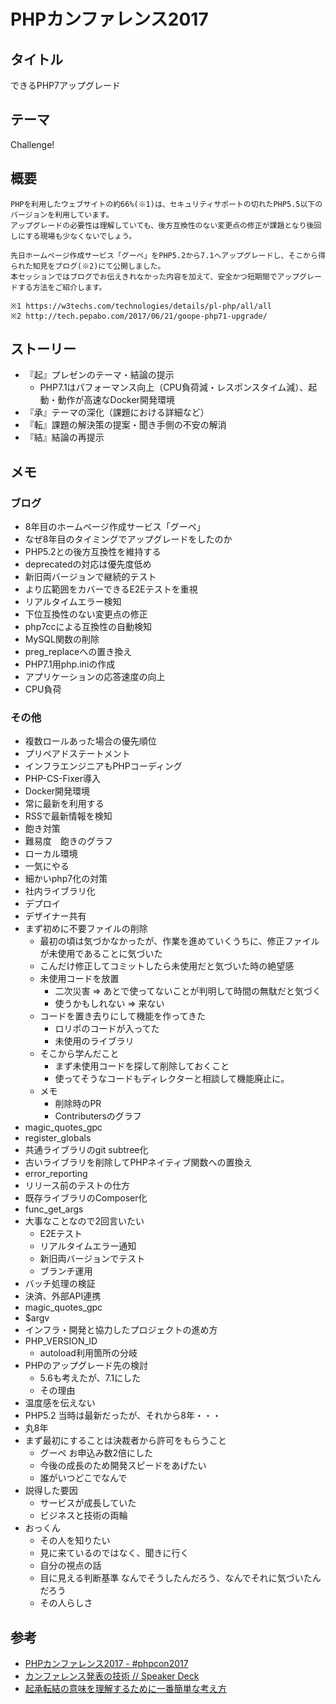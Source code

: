 # PHPカンファレンス2017

## タイトル
できるPHP7アップグレード

## テーマ
Challenge!

## 概要
```
PHPを利用したウェブサイトの約66%(※1)は、セキュリティサポートの切れたPHP5.5以下のバージョンを利用しています。
アップグレードの必要性は理解していても、後方互換性のない変更点の修正が課題となり後回しにする現場も少なくないでしょう。

先日ホームページ作成サービス「グーペ」をPHP5.2から7.1へアップグレードし、そこから得られた知見をブログ(※2)にて公開しました。
本セッションではブログでお伝えきれなかった内容を加えて、安全かつ短期間でアップグレードする方法をご紹介します。

※1 https://w3techs.com/technologies/details/pl-php/all/all
※2 http://tech.pepabo.com/2017/06/21/goope-php71-upgrade/
```

## ストーリー
* 『起』プレゼンのテーマ・結論の提示
    * PHP7.1はパフォーマンス向上（CPU負荷減・レスポンスタイム減）、起動・動作が高速なDocker開発環境
* 『承』テーマの深化（課題における詳細など）
* 『転』課題の解決策の提案・聞き手側の不安の解消
* 『結』結論の再提示

## メモ
### ブログ
* 8年目のホームページ作成サービス「グーペ」
* なぜ8年目のタイミングでアップグレードをしたのか
* PHP5.2との後方互換性を維持する
* deprecatedの対応は優先度低め
* 新旧両バージョンで継続的テスト
* より広範囲をカバーできるE2Eテストを重視
* リアルタイムエラー検知
* 下位互換性のない変更点の修正
* php7ccによる互換性の自動検知
* MySQL関数の削除
* preg_replaceへの置き換え
* PHP7.1用php.iniの作成
* アプリケーションの応答速度の向上
* CPU負荷

### その他
* 複数ロールあった場合の優先順位
* プリペアドステートメント
* インフラエンジニアもPHPコーディング
* PHP-CS-Fixer導入
* Docker開発環境
* 常に最新を利用する
* RSSで最新情報を検知
* 飽き対策
* 難易度　飽きのグラフ
* ローカル環境
* 一気にやる
* 細かいphp7化の対策
* 社内ライブラリ化
* デプロイ
* デザイナー共有
* まず初めに不要ファイルの削除
    * 最初の頃は気づかなかったが、作業を進めていくうちに、修正ファイルが未使用であることに気づいた
    * こんだけ修正してコミットしたら未使用だと気づいた時の絶望感
    * 未使用コードを放置
        * 二次災害 => あとで使ってないことが判明して時間の無駄だと気づく
        * 使うかもしれない => 来ない
    * コードを置き去りにして機能を作ってきた
        * ロリポのコードが入ってた
        * 未使用のライブラリ
    * そこから学んだこと
        * まず未使用コードを探して削除しておくこと
        * 使ってそうなコードもディレクターと相談して機能廃止に。
    * メモ
        * 削除時のPR
        * Contributersのグラフ
* magic_quotes_gpc
* register_globals
* 共通ライブラリのgit subtree化
* 古いライブラリを削除してPHPネイティブ関数への置換え
* error_reporting
* リリース前のテストの仕方
* 既存ライブラリのComposer化
* func_get_args
* 大事なことなので2回言いたい
    * E2Eテスト
    * リアルタイムエラー通知
    * 新旧両バージョンでテスト
    * ブランチ運用
* バッチ処理の検証
* 決済、外部API連携
* magic_quotes_gpc
* $argv
* インフラ・開発と協力したプロジェクトの進め方
* PHP_VERSION_ID
    * autoload利用箇所の分岐
* PHPのアップグレード先の検討
    * 5.6も考えたが、7.1にした
    * その理由
* 温度感を伝えない
* PHP5.2 当時は最新だったが、それから8年・・・
* 丸8年
* まず最初にすることは決裁者から許可をもらうこと
    * グーペ お申込み数2倍にした
    * 今後の成長のため開発スピードをあげたい
    * 誰がいつどこでなんで
* 説得した要因
    * サービスが成長していた
    * ビジネスと技術の両輪
* おっくん
    * その人を知りたい
    * 見に来ているのではなく、聞きに行く
    * 自分の視点の話
    * 目に見える判断基準 なんでそうしたんだろう、なんでそれに気づいたんだろう
    * その人らしさ

## 参考
* [PHPカンファレンス2017 \- \#phpcon2017](http://phpcon.php.gr.jp/2017/)
* [カンファレンス発表の技術 // Speaker Deck](https://speakerdeck.com/hsbt/kanhuarensufa-biao-falseji-shu)
* [起承転結の意味を理解するために一番簡単な考え方](http://kyakuhon.terukosan.com/kishotenketu-imi/)
